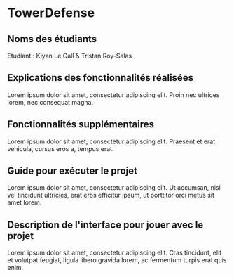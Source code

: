 # TowerDefense

## Noms des étudiants
Etudiant : Kiyan Le Gall & Tristan Roy-Salas

## Explications des fonctionnalités réalisées
Lorem ipsum dolor sit amet, consectetur adipiscing elit. Proin nec ultrices lorem, nec consequat magna.

## Fonctionnalités supplémentaires
Lorem ipsum dolor sit amet, consectetur adipiscing elit. Praesent et erat vehicula, cursus eros a, tempus erat.

## Guide pour exécuter le projet
Lorem ipsum dolor sit amet, consectetur adipiscing elit. Ut accumsan, nisl vel tincidunt ultricies, erat eros efficitur ipsum, ut porttitor orci metus sit amet lorem.

## Description de l'interface pour jouer avec le projet
Lorem ipsum dolor sit amet, consectetur adipiscing elit. Cras tincidunt, elit et volutpat feugiat, ligula libero gravida lorem, ac fermentum turpis erat quis enim.

